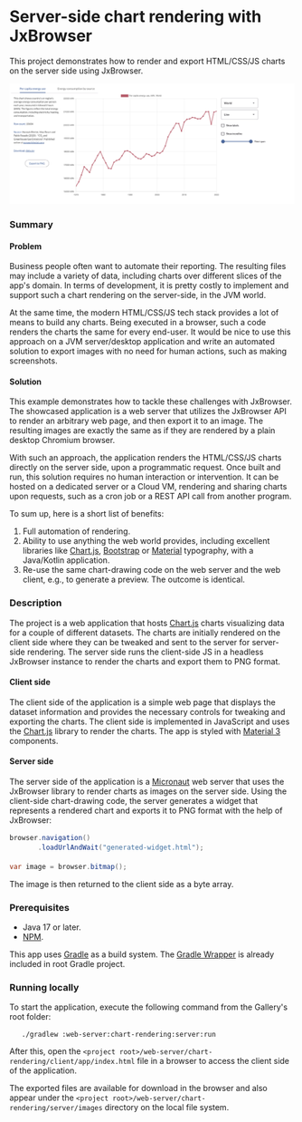 # Server-side chart rendering with JxBrowser

This project demonstrates how to render and export HTML/CSS/JS charts 
on the server side using JxBrowser.

![screenshot.png](.github/readme-resources/screenshot.png)

### Summary

#### Problem

Business people often want to automate their reporting. The resulting files
may include a variety of data, including charts over different slices of the app's domain.
In terms of development, it is pretty costly to implement and support such a chart rendering
on the server-side, in the JVM world.

At the same time, the modern HTML/CSS/JS tech stack provides a lot of means to build any charts.
Being executed in a browser, such a code renders the charts the same for every end-user.
It would be nice to use this approach on a JVM server/desktop application and write an automated
solution to export images with no need for human actions, such as making screenshots.

#### Solution

This example demonstrates how to tackle these challenges with JxBrowser.
The showcased application is a web server that utilizes the JxBrowser API
to render an arbitrary web page, and then export it to an image. The resulting images
are exactly the same as if they are rendered by a plain desktop Chromium browser.

With such an approach, the application renders the HTML/CSS/JS charts directly on the server side,
upon a programmatic request. Once built and run, this solution requires no human interaction or intervention.
It can be hosted on a dedicated server or a Cloud VM, rendering and sharing charts
upon requests, such as a cron job or a REST API call from another program.

To sum up, here is a short list of benefits:

1. Full automation of rendering.
2. Ability to use anything the web world provides, including excellent libraries
   like [Chart.js][chart.js], [Bootstrap][bootstrap] or [Material][material] typography,
   with a Java/Kotlin application.
3. Re-use the same chart-drawing code on the web server and the web client, 
   e.g., to generate a preview. The outcome is identical.

### Description

The project is a web application that hosts [Chart.js][chart.js] charts visualizing data 
for a couple of different datasets. The charts are initially rendered on the client side 
where they can be tweaked and sent to the server for server-side rendering. The server side 
runs the client-side JS in a headless JxBrowser instance to render the charts and export 
them to PNG format.

#### Client side

The client side of the application is a simple web page that displays the dataset 
information and provides the necessary controls for tweaking and exporting the charts. 
The client side is implemented in JavaScript and uses the [Chart.js][chart.js] library 
to render the charts. The app is styled with [Material 3][material] components.

#### Server side

The server side of the application is a [Micronaut][micronaut] web server that 
uses the JxBrowser library to render charts as images on the server side. Using 
the client-side chart-drawing code, the server generates a widget that represents 
a rendered chart and exports it to PNG format with the help of JxBrowser:
```java
browser.navigation()
       .loadUrlAndWait("generated-widget.html");
       
var image = browser.bitmap();       
```
The image is then returned to the client side as a byte array.

### Prerequisites

- Java 17 or later.
- [NPM][npm].

This app uses [Gradle][gradle] as a build system. The [Gradle Wrapper][gradle-wrapper]
is already included in root Gradle project.

### Running locally

To start the application, execute the following command
from the Gallery's root folder:

```shell
   ./gradlew :web-server:chart-rendering:server:run
```
After this, open the `<project root>/web-server/chart-rendering/client/app/index.html`
file in a browser to access the client side of the application.

The exported files are available for download in the browser and also appear 
under the `<project root>/web-server/chart-rendering/server/images` directory 
on the local file system.

[chart.js]: https://www.chartjs.org/
[bootstrap]: https://getbootstrap.com/
[material]: https://m3.material.io/
[micronaut]: https://micronaut.io/
[npm]: https://nodejs.org/en/download
[gradle]: https://gradle.org
[gradle-wrapper]: https://docs.gradle.org/current/userguide/gradle_wrapper.html
